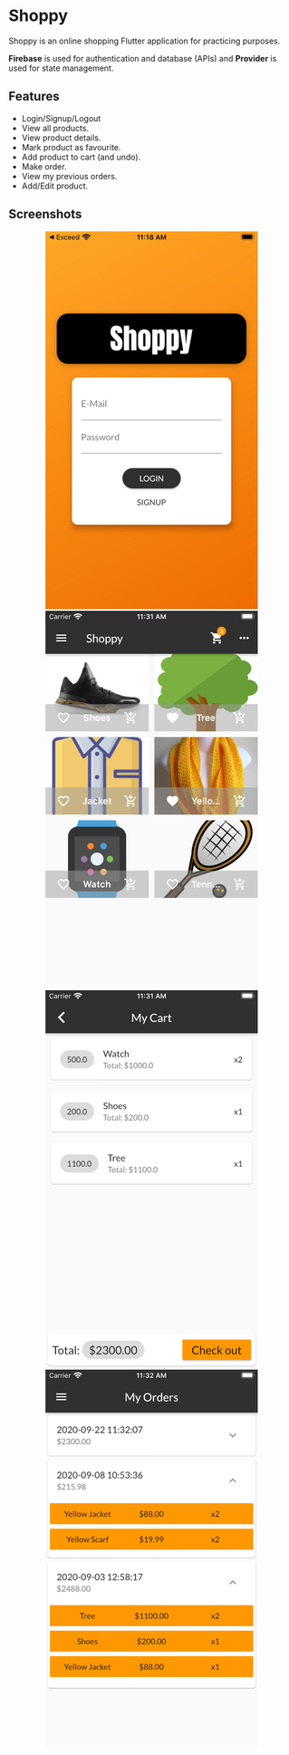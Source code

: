 # Shoppy

Shoppy is an online shopping Flutter application for practicing purposes.

**Firebase** is used for authentication and database (APIs) and **Provider** is used for state management.

## Features
- Login/Signup/Logout
- View all products.
- View product details.
- Mark product as favourite.
- Add product to cart (and undo).
- Make order.
- View my previous orders.
- Add/Edit product.


## Screenshots
<p align="center">
  <img src="https://github.com/Hassanmsaid/Shoppy/blob/master/screenshots/auth.png?raw=true" alt="auth"/>
  <img src="https://github.com/Hassanmsaid/Shoppy/blob/master/screenshots/home.png?raw=true" alt="home"/>
  <img src="https://github.com/Hassanmsaid/Shoppy/blob/master/screenshots/cart.png?raw=true" alt="cart"/>
  <img src="https://github.com/Hassanmsaid/Shoppy/blob/master/screenshots/orders.png?raw=true" alt="orders"/>
</p>
